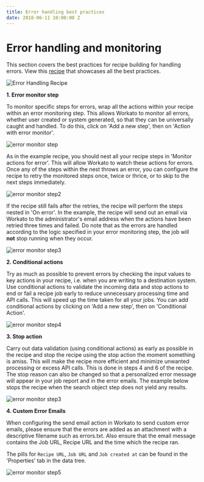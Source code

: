 ```yaml
---
title: Error handling best practices
date: 2018-06-11 10:00:00 Z
---
```


# Error handling and monitoring

This section covers the best practices for recipe building for handling errors. View this [recipe](https://www.workato.com/recipes/696621) that showcases all the best practices.

![Error Handling Recipe](~@img/building-best-practices/error-handling-eg1.png)

**1. Error monitor step**

To monitor specific steps for errors, wrap all the actions within your recipe within an error monitoring step. This allows Workato to monitor all errors, whether user created or system generated, so that they can be universally caught and handled. To do this, click on 'Add a new step', then on 'Action with error monitor'.

![error monitor step](~@img/building-best-practices/error-handling-error-monitor.png)

As in the example recipe, you should nest all your recipe steps in 'Monitor actions for error'. This will allow Workato to watch these actions for errors. Once any of the steps within the nest throws an error, you can configure the recipe to retry the monitored steps once, twice or thrice, or to skip to the next steps immediately.

![error monitor step2](~@img/building-best-practices/error-handling-error-monitor2.png)

If the recipe still fails after the retries, the recipe will perform the steps nested in 'On error'. In the example, the recipe will send out an email via Workato to the administrator's email address when the actions have been retried three times
and failed. Do note that as the errors are handled according to the logic specified in your error monitoring step, the job will **not** stop running when they occur.

![error monitor step3](~@img/building-best-practices/error-handling-eg2.png)

**2. Conditional actions**

Try as much as possible to prevent errors by checking the input values to key actions in your recipe, i.e. when you are writing to a destination system. Use conditional actions to validate the incoming data and stop actions to end or fail a recipe job early to reduce unnecessary processing time and API calls. This will speed up the time taken for all your jobs. You can add conditional actions by clicking on 'Add a new step', then on 'Conditional Action'.

![error monitor step4](~@img/building-best-practices/error-handling-eg4.png)

**3. Stop action**

Carry out data validation (using conditional actions) as early as possible in the recipe and stop the recipe using the stop action the moment something is amiss. This will make the recipe more efficient and minimize unwanted processing or excess API calls. This is done in steps 4 and 6 of the recipe. The stop reason can also be changed so that a personalized error message will appear in your job report and in the error emails. The example below stops the recipe when the search object step does not yield any results.

![error monitor step3](~@img/building-best-practices/error-handling-eg3.png)


**4. Custom Error Emails**

When configuring the send email action in Workato to send custom error emails, please ensure that the errors are added as an attachment with a descriptive filename such as errors.txt. Also ensure that the email message contains the Job URL, Recipe URL and the time which the recipe ran.

The pills for `Recipe URL`, `Job URL` and `Job created at` can be found in the 'Properties' tab in the data tree.

![error monitor step5](~@img/building-best-practices/error-handling-eg5.png)
